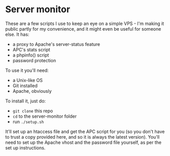 Server monitor
===

These are a few scripts I use to keep an eye on a simple VPS - I'm making
it public partly for my convenience, and it might even be useful for someone
else. It has:

- a proxy to Apache's server-status feature
- APC's stats script
- a phpinfo() script
- password protection

To use it you'll need:

- a Unix-like OS
- Git installed
- Apache, obviously

To install it, just do:

- `git clone` this repo
- `cd` to the server-monitor folder
- run `./setup.sh`

It'll set up an htaccess file and get the APC script for you (so you don't have
to trust a copy provided here, and so it is always the latest version). You'll
need to set up the Apache vhost and the password file yourself, as per the
set up instructions.

